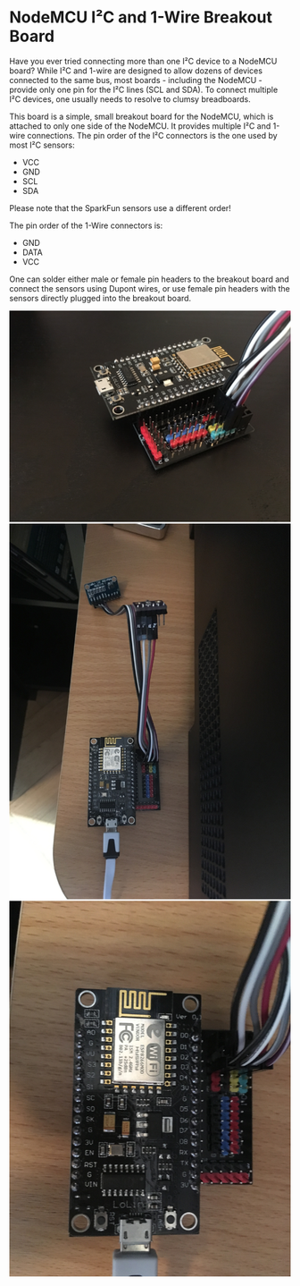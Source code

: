 # NodeMCU I²C and 1-Wire Breakout Board

Have you  ever tried connecting more than one I²C device to a NodeMCU board? While I²C and 1-wire are designed to allow dozens of devices connected to the same bus, most boards - including the NodeMCU - provide only one pin for the I²C lines (SCL and SDA). To connect multiple I²C devices, one usually needs to resolve to clumsy breadboards.

This board is a simple, small breakout board for the NodeMCU, which is attached to only one side of the NodeMCU. It provides multiple I²C and 1-wire connections. The pin order of the I²C connectors is the one used by most I²C sensors:
* VCC
* GND
* SCL
* SDA

Please note that the SparkFun sensors use a different order!

The pin order of the 1-Wire connectors is:
* GND
* DATA
* VCC

One can solder either male or female pin headers to the breakout board and connect the sensors using Dupont wires, or use female pin headers with the sensors directly plugged into the breakout board.


![NodeMCU I²C breakout board](images/IMG_0616.JPG "The breakout board with some I²C sensors connected")
![NodeMCU I²C breakout board](images/IMG_0613.JPG "The breakout board with some I²C sensors connected")
![NodeMCU I²C breakout board](images/IMG_0614.JPG "The breakout board with some I²C sensors connected")
